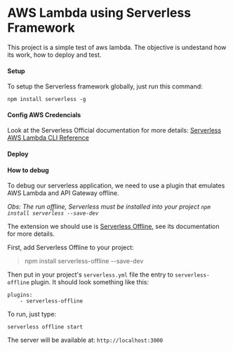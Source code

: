 # AWS Lambda using Serverless Framework

This project is a simple test of aws lambda. The objective is undestand how its work, how to deploy and test.

#### Setup

To setup the Serverless framework globally, just run this command: 

```npm install serverless -g```

#### Config AWS Credencials

Look at the Serverless Official documentation for more details: [Serverless AWS Lambda CLI Reference](https://serverless.com/framework/docs/providers/aws/cli-reference/config-credentials/)

#### Deploy


#### How to debug

To debug our serverless application, we need to use a plugin that emulates AWS Lambda and API Gateway offline.

*Obs: The run offline, Serverless must be installed into your project ```npm install serverless --save-dev```*

The extension we should use is [Serverless Offline](https://github.com/dherault/serverless-offline), see its documentation for more details.

First, add Serverless Offline to your project:
> npm install serverless-offline --save-dev

Then put in your project's `serverless.yml` file the entry to `serverless-offline` plugin. 
It should look something like this: 

```
plugins:
    - serverless-offline
```

To run, just type: 

```
serverless offline start
```

The server will be available at: ```http://localhost:3000```

